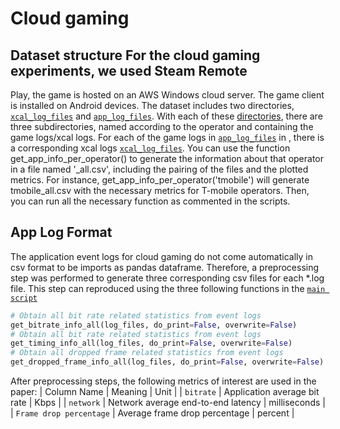 # Cloud gaming 

## Dataset structure For the cloud gaming experiments, we used Steam Remote
Play, the game is hosted on an AWS Windows cloud server. The game client is
installed on Android devices.  The dataset includes two directories,
[`xcal_log_files`](./xcal_log_files) and [`app_log_files`](.\app_log_files).
With each of these [directories](directories), there are three subdirectories,
named according to the operator and containing the game logs/xcal logs. For each
of the game logs in [`app_log_files`](.\app_log_files) in , there is a
corresponding xcal logs [`xcal_log_files`](./xcal_log_files). You can use the
function get_app_info_per_operator(<operator>) to generate the information about
that operator in a file named '<operator>_all.csv', including the pairing of the
files and the plotted metrics. For instance,
get_app_info_per_operator('tmobile') will generate tmobile_all.csv with the
necessary metrics for T-mobile operators. Then, you can run all the necessary
function as commented in the scripts.

## App Log Format
The application event logs for cloud gaming do not come automatically in csv
format to be imports as pandas dataframe. Therefore, a preprocessing step was
performed to generate three corresponding csv files for each *.log file. This
step can reproduced using the three following functions in the [`main
script`](./parse_and_plot.py)
```python
# Obtain all bit rate related statistics from event logs
get_bitrate_info_all(log_files, do_print=False, overwrite=False)
# Obtain all bit rate related statistics from event logs
get_timing_info_all(log_files, do_print=False, overwrite=False)
# Obtain all dropped frame related statistics from event logs
get_dropped_frame_info_all(log_files, do_print=False, overwrite=False)
```
After preprocessing steps, the following metrics of interest are used in the
paper:
| Column Name             | Meaning                            | Unit         |
| `bitrate`               | Application average bit rate       | Kbps         |
| `network`               | Network average end-to-end latency | milliseconds |
| `Frame drop percentage` | Average frame drop percentage      | percent      |
